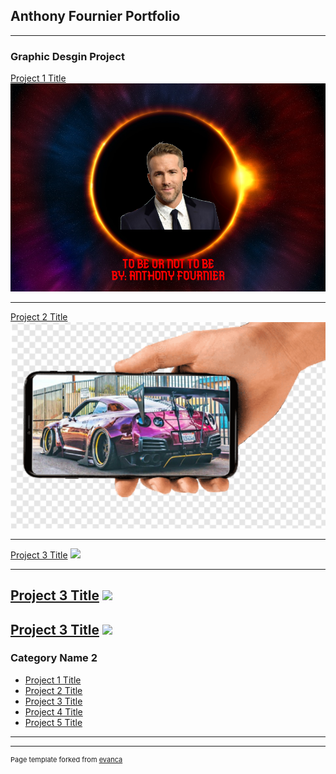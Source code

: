 ## Anthony Fournier Portfolio

---

### Graphic Desgin Project

[Project 1 Title](/sample_page)
<img src="images/PORTFOLIO.png?raw=true"/>

---
[Project 2 Title](/pdf/sample_presentation.pdf)
<img src="images/car.png?raw=true"/>

---
[Project 3 Title](http://example.com/)
<img src="images/jcole.jpg?raw=true"/>

---
[Project 3 Title](http://example.com/)
<img src="images/exposure.jpg?raw=true"/>
---
[Project 3 Title](http://example.com/)
<img src="images/drake-poetry.jpg?raw=true"/>
---
### Category Name 2

- [Project 1 Title](http://example.com/)
- [Project 2 Title](http://example.com/)
- [Project 3 Title](http://example.com/)
- [Project 4 Title](http://example.com/)
- [Project 5 Title](http://example.com/)

---




---
<p style="font-size:11px">Page template forked from <a href="https://github.com/evanca/quick-portfolio">evanca</a></p>
<!-- Remove above link if you don't want to attibute -->
